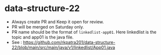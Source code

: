 # data-structure-22

* Always create PR and Keep it open for review. 
* PR will be merged on Saturday only.
* PR name should be the format of `linkedlist-app01`. Here linkedlist is the topic and app01 is the java file.
* See : https://github.com/rkpatra201/data-structure-22/blob/main/src/main/java/v1/linkedlist/App01.java
